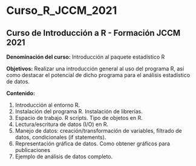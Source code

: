 # Curso_R_JCCM_2021
## Curso de Introducción a R -  Formación JCCM 2021

**Denominación del curso:** Introducción al paquete estadístico R

**Objetivos:** Realizar una introducción general al uso del programa R, así como destacar el potencial de dicho programa para el análisis estadístico de datos.

**Contenido:**
1. Introducción al entorno R.
2. Instalación del programa R. Instalación de librerías.
3. Espacio de trabajo. R scripts. Tipo de objetos en R.
4. Lectura/escritura de datos (I/O) en R.
5. Manejo de datos: creación/transformación de variables, filtrado de datos, condicionales (if statements).
6. Representación gráfica de datos. Como obtener gráficos para publicaciones
7. Ejemplo de análisis de datos completo.
